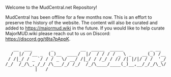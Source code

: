Welcome to the MudCentral.net Repository!

MudCentral has been offline for a few months now. This is an effort to preserve the history of the website. The content will also be curated and added to https://majormud.wiki in the future. If you would like to help curate MajorMUD.wiki please reach out to us on Discord: https://discord.gg/t8ta7pAppK.
<pre>
   __  ___       _          __  _____  _____          _ __    _ 
  /  |/  /__ _  (_)__  ____/  |/  / / / / _ \ _    __(_) /__ (_)
 / /|_/ / _ `/ / / _ \/ __/ /|_/ / /_/ / // /| |/|/ / /  '_// / 
/_/  /_/\_,_/_/ /\___/_/ /_/  /_/\____/____(_)__,__/_/_/\_\/_/  
           |___/                                                
</pre>
